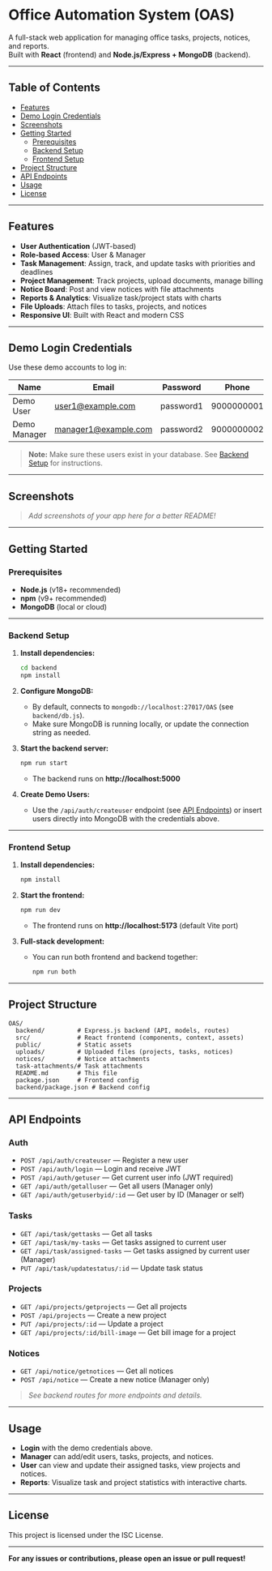 # Office Automation System (OAS)

A full-stack web application for managing office tasks, projects, notices, and reports.  
Built with **React** (frontend) and **Node.js/Express + MongoDB** (backend).

---

## Table of Contents

- [Features](#features)
- [Demo Login Credentials](#demo-login-credentials)
- [Screenshots](#screenshots)
- [Getting Started](#getting-started)
  - [Prerequisites](#prerequisites)
  - [Backend Setup](#backend-setup)
  - [Frontend Setup](#frontend-setup)
- [Project Structure](#project-structure)
- [API Endpoints](#api-endpoints)
- [Usage](#usage)
- [License](#license)

---

## Features

- **User Authentication** (JWT-based)
- **Role-based Access**: User & Manager
- **Task Management**: Assign, track, and update tasks with priorities and deadlines
- **Project Management**: Track projects, upload documents, manage billing
- **Notice Board**: Post and view notices with file attachments
- **Reports & Analytics**: Visualize task/project stats with charts
- **File Uploads**: Attach files to tasks, projects, and notices
- **Responsive UI**: Built with React and modern CSS

---

## Demo Login Credentials

Use these demo accounts to log in:

| Name         | Email                | Password   | Phone       | Type    |
|--------------|----------------------|------------|-------------|---------|
| Demo User    | user1@example.com    | password1  | 9000000001  | User    |
| Demo Manager | manager1@example.com | password2  | 9000000002  | Manager |

> **Note:** Make sure these users exist in your database. See [Backend Setup](#backend-setup) for instructions.

---

## Screenshots

> _Add screenshots of your app here for a better README!_

---

## Getting Started

### Prerequisites

- **Node.js** (v18+ recommended)
- **npm** (v9+ recommended)
- **MongoDB** (local or cloud)

---

### Backend Setup

1. **Install dependencies:**
   ```bash
   cd backend
   npm install
   ```

2. **Configure MongoDB:**
   - By default, connects to `mongodb://localhost:27017/OAS` (see `backend/db.js`).
   - Make sure MongoDB is running locally, or update the connection string as needed.

3. **Start the backend server:**
   ```bash
   npm run start
   ```
   - The backend runs on **http://localhost:5000**

4. **Create Demo Users:**
   - Use the `/api/auth/createuser` endpoint (see [API Endpoints](#api-endpoints)) or insert users directly into MongoDB with the credentials above.

---

### Frontend Setup

1. **Install dependencies:**
   ```bash
   npm install
   ```

2. **Start the frontend:**
   ```bash
   npm run dev
   ```
   - The frontend runs on **http://localhost:5173** (default Vite port)

3. **Full-stack development:**
   - You can run both frontend and backend together:
     ```bash
     npm run both
     ```

---

## Project Structure

```
OAS/
  backend/         # Express.js backend (API, models, routes)
  src/             # React frontend (components, context, assets)
  public/          # Static assets
  uploads/         # Uploaded files (projects, tasks, notices)
  notices/         # Notice attachments
  task-attachments/# Task attachments
  README.md        # This file
  package.json     # Frontend config
  backend/package.json # Backend config
```

---

## API Endpoints

### Auth

- `POST /api/auth/createuser` — Register a new user
- `POST /api/auth/login` — Login and receive JWT
- `POST /api/auth/getuser` — Get current user info (JWT required)
- `GET /api/auth/getalluser` — Get all users (Manager only)
- `GET /api/auth/getuserbyid/:id` — Get user by ID (Manager or self)

### Tasks

- `GET /api/task/gettasks` — Get all tasks
- `GET /api/task/my-tasks` — Get tasks assigned to current user
- `GET /api/task/assigned-tasks` — Get tasks assigned by current user (Manager)
- `PUT /api/task/updatestatus/:id` — Update task status

### Projects

- `GET /api/projects/getprojects` — Get all projects
- `POST /api/projects` — Create a new project
- `PUT /api/projects/:id` — Update a project
- `GET /api/projects/:id/bill-image` — Get bill image for a project

### Notices

- `GET /api/notice/getnotices` — Get all notices
- `POST /api/notice` — Create a new notice (Manager only)

> _See backend routes for more endpoints and details._

---

## Usage

- **Login** with the demo credentials above.
- **Manager** can add/edit users, tasks, projects, and notices.
- **User** can view and update their assigned tasks, view projects and notices.
- **Reports**: Visualize task and project statistics with interactive charts.

---

## License

This project is licensed under the ISC License.

---

**For any issues or contributions, please open an issue or pull request!**
